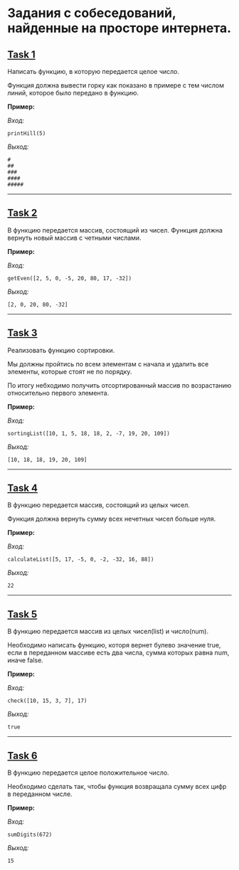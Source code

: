 # Задания с собеседований, найденные на просторе интернета.

## [Task 1](https://github.com/RomanSchigolev/interview_tasks/blob/master/task_1/index.js)

Написать функцию, в которую передается целое число.

Функция должна вывести горку как показано в примере с тем числом линий, которое было передано в функцию.

**Пример:**

*Вход:* 

`printHill(5)`

*Выход:*

```  
#
##
###
####
#####
```
---

## [Task 2](https://github.com/RomanSchigolev/interview_tasks/blob/master/task_2/index.js)

В функцию передается массив, состоящий из чисел. Функция должна вернуть новый массив с четными числами.

**Пример:**

*Вход:*

`getEven([2, 5, 0, -5, 20, 80, 17, -32])`

*Выход:*

`[2, 0, 20, 80, -32]`

---

## [Task 3](https://github.com/RomanSchigolev/interview_tasks/blob/master/task_3/index.js)

Реализовать функцию сортировки. 

Мы должны пройтись по всем элементам с начала и удалить все элементы, которые стоят не по порядку.

По итогу небходимо получить отсортированный массив по возрастанию относительно первого элемента.

**Пример:**

*Вход:*

`sortingList([10, 1, 5, 18, 18, 2, -7, 19, 20, 109])`

*Выход:*

`[10, 18, 18, 19, 20, 109]`

---

## [Task 4](https://github.com/RomanSchigolev/interview_tasks/blob/master/task_4/index.js)

В функцию передается массив, состоящий из целых чисел.

Функция должна вернуть сумму всех нечетных чисел больше нуля.

**Пример:**

*Вход:*

`calculateList([5, 17, -5, 0, -2, -32, 16, 88])`

*Выход:*

`22`

---

## [Task 5](https://github.com/RomanSchigolev/interview_tasks/blob/master/task_5/index.js)

В функцию передается массив из целых чисел(list) и число(num).

Необходимо написать функцию, которя вернет булево значение true, если в переданном массиве есть два числа, сумма которых равна num, иначе false.

**Пример:**

*Вход:*

`check([10, 15, 3, 7], 17)`

*Выход:*

`true`

---

## [Task 6](https://github.com/RomanSchigolev/interview_tasks/blob/master/task_6/index.js)

В функцию передается целое положительное число.

Необходимо сделать так, чтобы функция возвращала сумму всех цифр в переданном числе.

**Пример:**

*Вход:*

`sumDigits(672)`

*Выход:*

`15`